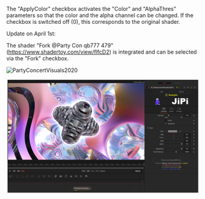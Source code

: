 

<!-- +++ DO NOT REMOVE THIS COMMENT +++ DO NOT ADD OR EDIT ANY TEXT BEFORE THIS LINE +++ IT WOULD BE A REALLY BAD IDEA +++ -->

The "ApplyColor" checkbox activates the "Color" and "AlphaThres" parameters so that the color and the alpha channel can be changed. If the checkbox is switched off (0), this corresponds to the original shader.

Update on April 1st:

The shader "Fork @Party Con qb777 479" (https://www.shadertoy.com/view/flfcD2) is integrated and can be selected via the "Fork" checkbox.

![PartyConcertVisuals2020](https://user-images.githubusercontent.com/78935215/160671987-d4ac1490-4fb8-4ba7-8182-2956bc8d8cdc.gif)

[![Screenshot](PartyConcertVisuals2020_screenshot.png)](https://www.shadertoy.com/view/WtscW4 "View on Shadertoy.com")

<!-- +++ DO NOT REMOVE THIS COMMENT +++ DO NOT EDIT ANY TEXT THAT COMES AFTER THIS LINE +++ TRUST ME: JUST DON'T DO IT +++ -->

